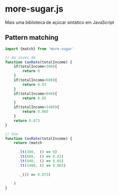 more-sugar.js
=============

Mais uma biblioteca de açúcar sintático em JavaScript

## Pattern matching
```js
import {match} from 'more-sugar'

// Ao invés de
function taxRate(totalIncome) {
    if(totalIncome<300){
        return 0
    }
    if(totalIncome<600){
        return 0.03
    }
    if(totalIncome<940){
        return 0.05
    }
    if(totalIncome<1480){
        return 0.065
    }
    return 0.073
}

// Use
function taxRate(totalIncome) {
    return (match
    
      .lt(300,  () => 0)
      .lt(600,  () => 0.03)
      .lt(940,  () => 0.05)
      .lt(1480, () => 0.065)
      
      ._(() => 0.073)
      
    )
}
```
